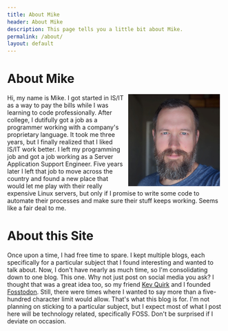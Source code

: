 ```yaml
---
title: About Mike
header: About Mike
description: This page tells you a little bit about Mike.
permalink: /about/
layout: default
---
```


# About Mike

<img hspace="10" align="right" src="/assets/images/mike_scaled.jpg">Hi, my name is Mike.  I got started in IS/IT as a way to pay the bills while I was learning to code professionally.  After college, I dutifully got a job as a programmer working with a company's proprietary language. It took me three years, but I finally realized that I liked IS/IT work better. I left my programming job and got a job working as a Server Application Support Engineer. Five years later I left that job to move across the country and found a new place that would let me play with their really expensive Linux servers, but only if I promise to write some code to automate their processes and make sure their stuff keeps working. Seems like a fair deal to me.

# About this Site

Once upon a time, I had free time to spare. I kept multiple blogs, each specifically for a particular subject that I found interesting and wanted to talk about. Now, I don't have nearly as much time, so I'm consolidating down to one blog. This one. Why not just post on social media you ask? I thought that was a great idea too, so my friend [Kev Quirk](https://kevq.uk "Kev's Homepage") and I founded [Fosstodon](https://fosstodon.org "Fosstodon"). Still, there were times where I wanted to say more than a five-hundred character limit would allow. That's what this blog is for. I'm not planning on sticking to a particular subject, but I expect most of what I post here will be technology related, specifically FOSS. Don't be surprised if I deviate on occasion.
